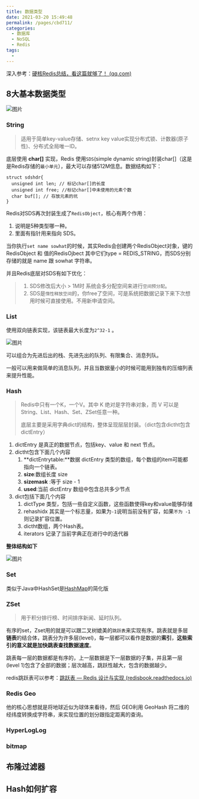 ```yaml
---
title: 数据类型
date: 2021-03-20 15:49:48
permalink: /pages/cbd711/
categories:
  - 数据库
  - NoSQL
  - Redis
tags:
  - 
---
```


深入参考：[硬核Redis总结，看这篇就够了！ (qq.com)](https://mp.weixin.qq.com/s/lsOYc2pxXo1vYs8_E0R3uQ)

## 8大基本数据类型

![图片](https://img.xiaoyou66.com/2021/03/20/27fca3ce4c8e4.png)

### String

> 适用于简单key-value存储、setnx key value实现分布式锁、计数器(原子性)、分布式全局唯一ID。

底层使用 **char[]** 实现，Redis 使用`SDS`(simple dynamic string)封装char[]（这是是Redis存储的`最小单元`），最大可以存储512M信息。数据结构如下：

```
struct sdshdr{
  unsigned int len; // 标记char[]的长度
  unsigned int free; //标记char[]中未使用的元素个数
  char buf[]; // 存放元素的坑
}
```

Redis对SDS再次封装生成了`RedisObject`，核心有两个作用：

1. 说明是5种类型哪一种。
2. 里面有指针用来指向 SDS。

当你执行`set name sowhat`的时候，其实Redis会创建两个RedisObject对象，键的RedisObject 和 值的RedisOjbect 其中它们type = REDIS_STRING，而SDS分别存储的就是 name 跟 sowhat 字符串。

并且Redis底层对SDS有如下优化：

> 1. SDS修改后大小 > 1M时 系统会多分配空间来进行`空间预分配`。
> 2. SDS是`惰性释放空间`的，你free了空间，可是系统把数据记录下来下次想用时候可直接使用。不用新申请空间。

### List

使用双向链表实现，该链表最大长度为`2^32-1` 。

![图片](https://img.xiaoyou66.com/2021/03/20/c59e45ec4e742.png)

可以组合为先进后出的栈、先进先出的队列、有限集合、消息列队。

一般可以用来做简单的消息队列，并且当数据量小的时候可能用到独有的压缩列表来提升性能。

### Hash

> Redis中只有一个K，一个V。其中 K 绝对是字符串对象，而 V 可以是String、List、Hash、Set、ZSet任意一种。
>
> 底层主要是采用字典dict的结构，整体呈现层层封装。（dict包含dictht包含dictEntry）

1. dictEntry 是真正的数据节点，包括key、value 和 next 节点。
2. dictht包含下面几个内容
   1. **dictEntrytable:**数据 dictEntry 类型的数组，每个数组的item可能都指向一个链表。
   2. **size**:数组长度 size
   3. **sizemask** :等于 size - 1
   4. **used**:当前 dictEntry 数组中包含总共多少节点
3. dict包括下面几个内容
   1. dictType 类型，包括一些自定义函数，这些函数使得key和value能够存储
   2. rehashidx 其实是一个标志量，如果为`-1`说明当前没有扩容，如果`不为 -1` 则记录扩容位置。
   3. dictht数组，两个Hash表。
   4. iterators 记录了当前字典正在进行中的迭代器

**整体结构如下**

![图片](https://img.xiaoyou66.com/2021/03/20/b8e0810f27add.png)

### Set

类似于Java中HashSet是[HashMap](https://mp.weixin.qq.com/s?__biz=MzI4NjI1OTI4Nw==&mid=2247485513&idx=1&sn=340e879f3197ae9e3d8789a1ad55a76e&scene=21#wechat_redirect)的简化版

### ZSet

> 用于积分排行榜、时间排序新闻、延时队列。

有序的set，Zset用的就是可以跟二叉树媲美的`跳跃表`来实现有序。跳表就是多层**链表**的结合体，跳表分为许多层(level)，每一层都可以看作是数据的**索引**，**这些索引的意义就是加快跳表查找数据速度**。

跳表每一层的数据都是有序的，上一层数据是下一层数据的子集，并且第一层(level 1)包含了全部的数据；层次越高，跳跃性越大，包含的数据越少。

redis跳跃表可以参考：[跳跃表 — Redis 设计与实现 (redisbook.readthedocs.io)](https://redisbook.readthedocs.io/en/latest/internal-datastruct/skiplist.html)

### Redis Geo



他的核心思想就是将地球近似为球体来看待，然后 GEO利用 GeoHash 将二维的经纬度转换成字符串，来实现位置的划分跟指定距离的查询。

### HyperLogLog

### bitmap

## 布隆过滤器

## Hash如何扩容


